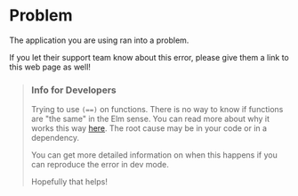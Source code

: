 # Problem

The application you are using ran into a problem.

If you let their support team know about this error, please give them a link to this web page as well!


> ### Info for Developers
>
> Trying to use `(==)` on functions. There is no way to know if functions are "the same" in the Elm sense. You can read more about why it works this way [here](http://package.elm-lang.org/packages/elm-lang/core/latest/Basics#==). The root cause may be in your code or in a dependency.
>
> You can get more detailed information on when this happens if you can reproduce the error in dev mode.
>
> Hopefully that helps!
